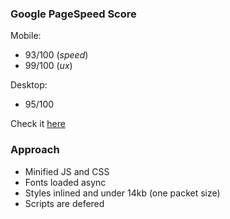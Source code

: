 ### Google PageSpeed Score

Mobile:
  - 93/100 (*speed*)
  - 99/100 (*ux*)

Desktop:
  - 95/100

Check it [here](https://developers.google.com/speed/pagespeed/insights/?url=http%3A%2F%2Ftoddmoore.github.io%2F&tab=mobile)

### Approach

- Minified JS and CSS
- Fonts loaded async
- Styles inlined and under 14kb (one packet size)
- Scripts are defered
